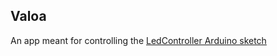 ## Valoa

An app meant for controlling the [LedController Arduino sketch](https://github.com/ErkHal/LedController) 